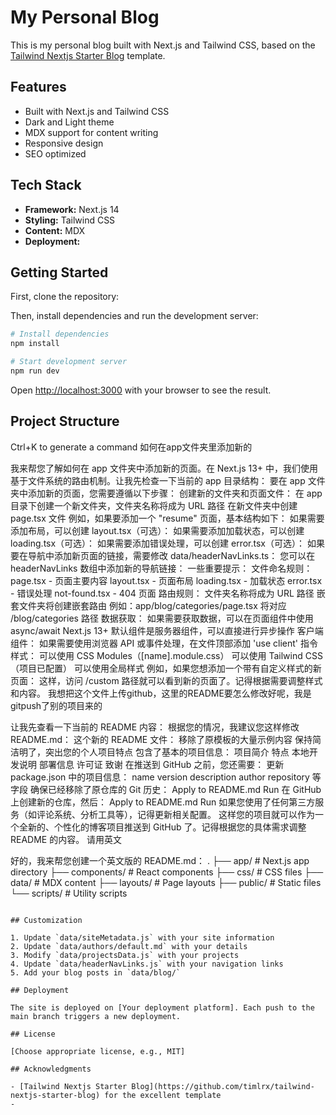 # My Personal Blog

This is my personal blog built with Next.js and Tailwind CSS, based on the [Tailwind Nextjs Starter Blog](https://github.com/timlrx/tailwind-nextjs-starter-blog) template.

## Features

- Built with Next.js and Tailwind CSS
- Dark and Light theme
- MDX support for content writing
- Responsive design
- SEO optimized

## Tech Stack

- **Framework:** Next.js 14
- **Styling:** Tailwind CSS
- **Content:** MDX
- **Deployment:** 

## Getting Started

First, clone the repository:

Then, install dependencies and run the development server:

```bash
# Install dependencies
npm install

# Start development server
npm run dev
```

Open [http://localhost:3000](http://localhost:3000) with your browser to see the result.

## Project Structure

Ctrl+K to generate a command
如何在app文件夹里添加新的

我来帮您了解如何在 app 文件夹中添加新的页面。在 Next.js 13+ 中，我们使用基于文件系统的路由机制。让我先检查一下当前的 app 目录结构：
要在 app 文件夹中添加新的页面，您需要遵循以下步骤：
创建新的文件夹和页面文件：
在 app 目录下创建一个新文件夹，文件夹名称将成为 URL 路径
在新文件夹中创建 page.tsx 文件
例如，如果要添加一个 "resume" 页面，基本结构如下：
如果需要添加布局，可以创建 layout.tsx（可选）：
如果需要添加加载状态，可以创建 loading.tsx（可选）：
如果需要添加错误处理，可以创建 error.tsx（可选）：
如果要在导航中添加新页面的链接，需要修改 data/headerNavLinks.ts：
您可以在 headerNavLinks 数组中添加新的导航链接：
一些重要提示：
文件命名规则：
page.tsx - 页面主要内容
layout.tsx - 页面布局
loading.tsx - 加载状态
error.tsx - 错误处理
not-found.tsx - 404 页面
路由规则：
文件夹名称将成为 URL 路径
嵌套文件夹将创建嵌套路由
例如：app/blog/categories/page.tsx 将对应 /blog/categories 路径
数据获取：
如果需要获取数据，可以在页面组件中使用 async/await
Next.js 13+ 默认组件是服务器组件，可以直接进行异步操作
客户端组件：
如果需要使用浏览器 API 或事件处理，在文件顶部添加 'use client' 指令
样式：
可以使用 CSS Modules（[name].module.css）
可以使用 Tailwind CSS（项目已配置）
可以使用全局样式
例如，如果您想添加一个带有自定义样式的新页面：
这样，访问 /custom 路径就可以看到新的页面了。记得根据需要调整样式和内容。
我想把这个文件上传github，这里的README要怎么修改好呢，我是gitpush了别的项目来的

让我先查看一下当前的 README 内容：
根据您的情况，我建议您这样修改 README.md：
这个新的 README 文件：
移除了原模板的大量示例内容
保持简洁明了，突出您的个人项目特点
包含了基本的项目信息：
项目简介
特点
本地开发说明
部署信息
许可证
致谢
在推送到 GitHub 之前，您还需要：
更新 package.json 中的项目信息：
name
version
description
author
repository 等字段
确保已经移除了原仓库的 Git 历史：
Apply to README.md
Run
在 GitHub 上创建新的仓库，然后：
Apply to README.md
Run
如果您使用了任何第三方服务（如评论系统、分析工具等），记得更新相关配置。
这样您的项目就可以作为一个全新的、个性化的博客项目推送到 GitHub 了。记得根据您的具体需求调整 README 的内容。
请用英文

好的，我来帮您创建一个英文版的 README.md：
.
├── app/ # Next.js app directory
├── components/ # React components
├── css/ # CSS files
├── data/ # MDX content
├── layouts/ # Page layouts
├── public/ # Static files
└── scripts/ # Utility scripts
```

## Customization

1. Update `data/siteMetadata.js` with your site information
2. Update `data/authors/default.md` with your details
3. Modify `data/projectsData.js` with your projects
4. Update `data/headerNavLinks.js` with your navigation links
5. Add your blog posts in `data/blog/`

## Deployment

The site is deployed on [Your deployment platform]. Each push to the main branch triggers a new deployment.

## License

[Choose appropriate license, e.g., MIT]

## Acknowledgments

- [Tailwind Nextjs Starter Blog](https://github.com/timlrx/tailwind-nextjs-starter-blog) for the excellent template
-